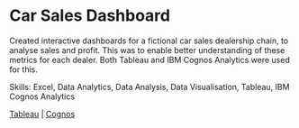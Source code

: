 # Car Sales Dashboard
Created interactive dashboards for a fictional car sales dealership chain, to analyse sales and profit. This was to enable better understanding of these metrics for each dealer. Both Tableau and IBM Cognos Analytics were used for this.

Skills: Excel, Data Analytics, Data Analysis, Data Visualisation, Tableau, IBM Cognos Analytics

[Tableau](https://public.tableau.com/views/carSalesDashboard/ServiceDashboard?:language=en-GB&publish=yes&:display_count=n&:origin=viz_share_link) | [Cognos](https://eu1.ca.analytics.ibm.com/bi/?perspective=dashboard&pathRef=.my_folders%2FCar%2BSales%2BDashboard&action=view&mode=dashboard&subView=model0000018ca5ed9e5a_00000000)

